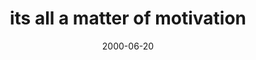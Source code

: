 ---
layout: base.njk
title : 'its all a matter of motivation' 
view_title : 'its all a matter of motivation' 
year : '2000' 
date : '2000-06-20' 
img_file : '/drawing/motivate.png' 
html_file : 'motivation' 
next_html : 'longdis.html' 
year_order : '419' 
permalink : "title/{{html_file}}.html"
---